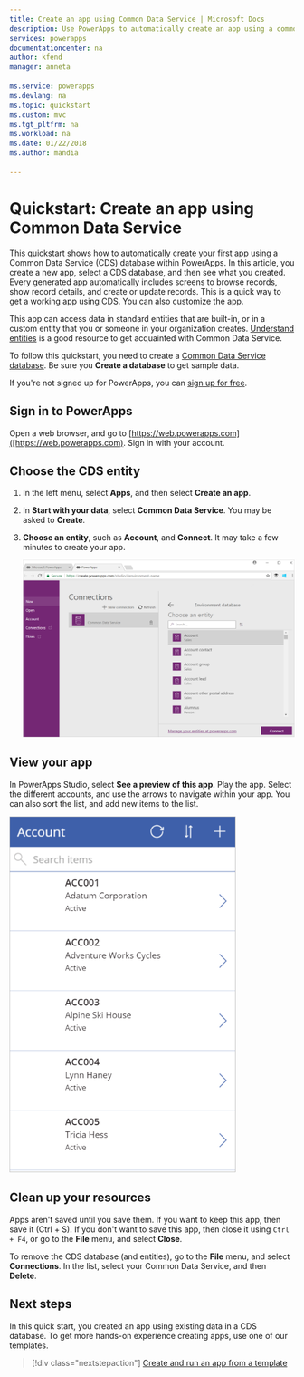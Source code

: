 ```yaml
---
title: Create an app using Common Data Service | Microsoft Docs
description: Use PowerApps to automatically create an app using a common data service (CDS) database to add, update, or delete records
services: powerapps
documentationcenter: na
author: kfend
manager: anneta

ms.service: powerapps
ms.devlang: na
ms.topic: quickstart
ms.custom: mvc
ms.tgt_pltfrm: na
ms.workload: na
ms.date: 01/22/2018
ms.author: mandia

---
```

# Quickstart: Create an app using Common Data Service

This quickstart shows how to automatically create your first app using a Common Data Service (CDS) database within PowerApps. In this article, you create a new app, select a CDS database, and then see what you created. Every generated app automatically includes screens to browse records, show record details, and create or update records. This is a quick way to get a working app using CDS. You can also customize the app. 

This app can access data in standard entities that are built-in, or in a custom entity that you or someone in your organization creates. [Understand entities](data-platform-intro.md) is a good resource to get acquainted with Common Data Service. 

To follow this quickstart, you need to create a [Common Data Service database](create-database.md). Be sure you **Create a database** to get sample data.

If you're not signed up for PowerApps, you can [sign up for free](https://web.powerapps.com/signup?redirect=marketing&email=).

## Sign in to PowerApps

Open a web browser, and go to [https://web.powerapps.com]([https://web.powerapps.com). Sign in with your account.

## Choose the CDS entity

1. In the left menu, select **Apps**, and then select **Create an app**.

2. In **Start with your data**, select **Common Data Service**. You may be asked to **Create**.
 
3. **Choose an entity**, such as **Account**, and **Connect**. It may take a few minutes to create your app.

    ![Select the Account entity](./media/data-platform-create-app/cds-choose-entity-connect.png)

## View your app   
In PowerApps Studio, select **See a preview of this app**. Play the app. Select the different accounts, and use the arrows to navigate within your app. You can also sort the list, and add new items to the list.

![Preview your app](./media/data-platform-create-app/cds-database-app.png)

## Clean up your resources
Apps aren't saved until you save them. If you want to keep this app, then save it (Ctrl + S). If you don't want to save this app, then close it using `Ctrl + F4`, or go to the **File** menu, and select **Close**. 

To remove the CDS database (and entities), go to the **File** menu, and select **Connections**. In the list, select your Common Data Service, and then **Delete**.

## Next steps
In this quick start, you created an app using existing data in a CDS database. To get more hands-on experience creating apps, use one of our templates.

> [!div class="nextstepaction"]
> [Create and run an app from a template](get-started-test-drive.md)
